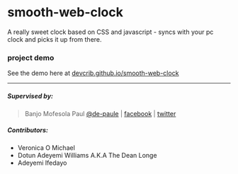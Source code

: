 # smooth-web-clock
A really sweet clock based on CSS and javascript - syncs with your pc clock and picks it up from there.

### project demo
See the demo here at [devcrib.github.io/smooth-web-clock](https://devcrib.github.io/smooth-web-clock)

***

##### Supervised by:
>   Banjo Mofesola Paul [@de-paule](https://github.com/De-paule) | 
    [facebook](https://facebook.com/mofesolab) |
    [twitter](https://twitter.com/mpdepaule)

##### Contributors:
* Veronica O Michael
* Dotun Adeyemi Williams A.K.A The Dean Longe
* Adeyemi Ifedayo
